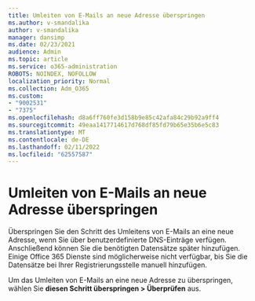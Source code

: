 ```yaml
---
title: Umleiten von E-Mails an neue Adresse überspringen
ms.author: v-smandalika
author: v-smandalika
manager: dansimp
ms.date: 02/23/2021
audience: Admin
ms.topic: article
ms.service: o365-administration
ROBOTS: NOINDEX, NOFOLLOW
localization_priority: Normal
ms.collection: Adm_O365
ms.custom:
- "9002531"
- "7375"
ms.openlocfilehash: d8a6ff760fe3d158b9e85c42afa84c29b92a9ff4
ms.sourcegitcommit: 49eaa1417714617d768df85fd79b65e35b6e5c83
ms.translationtype: MT
ms.contentlocale: de-DE
ms.lasthandoff: 02/11/2022
ms.locfileid: "62557587"
---
```

# <a name="skip-redirecting-email-to-new-address"></a>Umleiten von E-Mails an neue Adresse überspringen

Überspringen Sie den Schritt des Umleitens von E-Mails an eine neue Adresse, wenn Sie über benutzerdefinierte DNS-Einträge verfügen. Anschließend können Sie die benötigten Datensätze später hinzufügen. Einige Office 365 Dienste sind möglicherweise nicht verfügbar, bis Sie die Datensätze bei Ihrer Registrierungsstelle manuell hinzufügen.

Um das Umleiten von E-Mails an eine neue Adresse zu überspringen, wählen Sie **diesen Schritt überspringen > Überprüfen** aus.